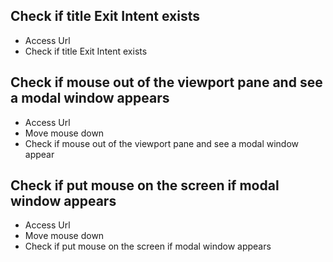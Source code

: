 ## Check if title Exit Intent exists
- Access Url
- Check if title Exit Intent exists

## Check if mouse out of the viewport pane and see a modal window appears
- Access Url
- Move mouse down 
- Check if mouse out of the viewport pane and see a modal window appear

## Check if put mouse on the screen if modal window appears
- Access Url
- Move mouse down 
- Check if put mouse on the screen if modal window appears
